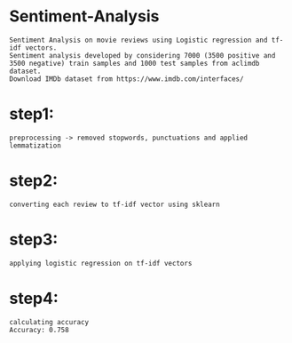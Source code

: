 # Sentiment-Analysis
    Sentiment Analysis on movie reviews using Logistic regression and tf-idf vectors.
    Sentiment analysis developed by considering 7000 (3500 positive and 3500 negative) train samples and 1000 test samples from aclimdb dataset.
    Download IMDb dataset from https://www.imdb.com/interfaces/
# step1:
    preprocessing -> removed stopwords, punctuations and applied lemmatization
# step2:
    converting each review to tf-idf vector using sklearn
# step3:
    applying logistic regression on tf-idf vectors
# step4:
    calculating accuracy 
    Accuracy: 0.758
